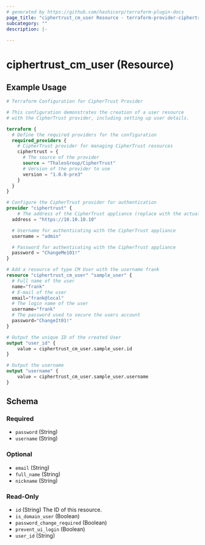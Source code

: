 ```yaml
---
# generated by https://github.com/hashicorp/terraform-plugin-docs
page_title: "ciphertrust_cm_user Resource - terraform-provider-ciphertrust"
subcategory: ""
description: |-
  
---
```


# ciphertrust_cm_user (Resource)



## Example Usage

```terraform
# Terraform Configuration for CipherTrust Provider

# This configuration demonstrates the creation of a user resource
# with the CipherTrust provider, including setting up user details.

terraform {
  # Define the required providers for the configuration
  required_providers {
    # CipherTrust provider for managing CipherTrust resources
    ciphertrust = {
      # The source of the provider
      source = "ThalesGroup/CipherTrust"
      # Version of the provider to use
      version = "1.0.0-pre3"
    }
  }
}

# Configure the CipherTrust provider for authentication
provider "ciphertrust" {
	# The address of the CipherTrust appliance (replace with the actual address)
  address = "https://10.10.10.10"

  # Username for authenticating with the CipherTrust appliance
  username = "admin"

  # Password for authenticating with the CipherTrust appliance
  password = "ChangeMe101!"
}

# Add a resource of type CM User with the username frank
resource "ciphertrust_cm_user" "sample_user" {
  # Full name of the user
  name="frank"
  # E-mail of the user
  email="frank@local"
  # The login name of the user
  username="frank"
  # The password used to secure the users account
  password="ChangeIt01!"
}

# Output the unique ID of the created User
output "user_id" {
	value = ciphertrust_cm_user.sample_user.id
}

# Output the username
output "username" {
    value = ciphertrust_cm_user.sample_user.username
}
```

<!-- schema generated by tfplugindocs -->
## Schema

### Required

- `password` (String)
- `username` (String)

### Optional

- `email` (String)
- `full_name` (String)
- `nickname` (String)

### Read-Only

- `id` (String) The ID of this resource.
- `is_domain_user` (Boolean)
- `password_change_required` (Boolean)
- `prevent_ui_login` (Boolean)
- `user_id` (String)
